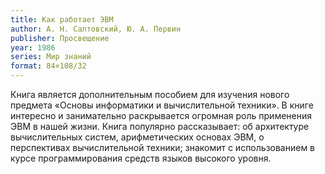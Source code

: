 ```yaml
---
title: Как работает ЭВМ
author: А. Н. Салтовский, Ю. А. Первин
publisher: Просвещение
year: 1986
series: Мир знаний
format: 84×108/32
---
```


Книга является дополнительным пособием для изучения нового предмета «Основы информатики и вычислительной техники». В книге интересно и занимательно раскрывается огромная роль применения ЭВМ в нашей жизни. Книга популярно рассказывает: об архитектуре вычислительных систем, арифметических основах ЭВМ, о перспективах вычислительной техники; знакомит с использованием в курсе программирования средств языков высокого уровня.
